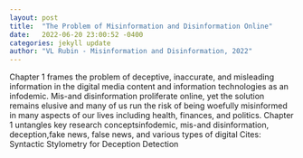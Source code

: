 ```yaml
---
layout: post
title:  "The Problem of Misinformation and Disinformation Online"
date:   2022-06-20 23:00:52 -0400
categories: jekyll update
author: "VL Rubin - Misinformation and Disinformation, 2022"
---
```

Chapter 1 frames the problem of deceptive, inaccurate, and misleading information in the digital media content and information technologies as an infodemic. Mis-and disinformation proliferate online, yet the solution remains elusive and many of us run the risk of being woefully misinformed in many aspects of our lives including health, finances, and politics. Chapter 1 untangles key research conceptsinfodemic, mis-and disinformation, deception,fake news, false news, and various types of digital 
Cites: Syntactic Stylometry for Deception Detection